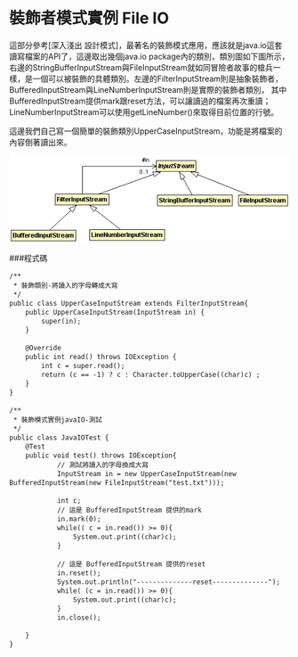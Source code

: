 # 裝飾者模式實例 File IO
  
####
這部分參考[深入淺出 設計模式]，最著名的裝飾模式應用，應該就是java.io這套讀寫檔案的API了，這邊取出幾個java.io package內的類別，類別圖如下圖所示，
右邊的StringBufferInputStream與FileInputStream就如同冒險者故事的槍兵一樣，是一個可以被裝飾的具體類別。左邊的FilterInputStream則是抽象裝飾者，BufferedInputStream與LineNumberInputStream則是實際的裝飾者類別，
其中BufferedInputStream提供mark跟reset方法，可以讓讀過的檔案再次重讀；LineNumberInputStream可以使用getLineNumber()來取得目前位置的行號。
  
這邊我們自己寫一個簡單的裝飾類別UpperCaseInputStream，功能是將檔案的內容倒著讀出來。  
  
![File IO](image/fileIO.gif)  


###程式碼
```
/**
 * 裝飾類別-將讀入的字母轉成大寫
 */
public class UpperCaseInputStream extends FilterInputStream{
	public UpperCaseInputStream(InputStream in) {
		super(in);
	}

	@Override
	public int read() throws IOException {
		int c = super.read();
		return (c == -1) ? c : Character.toUpperCase((char)c) ;
	}
}

/**
 * 裝飾模式實例javaIO-測試
 */
public class JavaIOTest {
	@Test
	public void test() throws IOException{
			// 測試將讀入的字母換成大寫
			InputStream in = new UpperCaseInputStream(new BufferedInputStream(new FileInputStream("test.txt")));
			
			int c;
			// 這是 BufferedInputStream 提供的mark
			in.mark(0);
			while(( c = in.read()) >= 0){
				System.out.print((char)c);
			}
			
			// 這是 BufferedInputStream 提供的reset
			in.reset();
			System.out.println("--------------reset--------------");
			while( (c = in.read()) >= 0){
				System.out.print((char)c);
			}
			in.close();
			
	}
}
```

